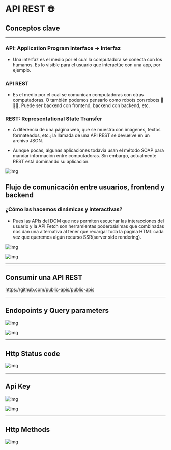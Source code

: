 # API REST 🌐

## Conceptos clave
---

### API: Application Program Interface -> Interfaz
- Una interfaz es el medio por el cual la computadora se conecta con los humanos. Es lo visible para el usuario que interactúe con una app, por ejemplo.

### API REST
- Es el medio por el cual se comunican computadoras con otras computadoras. O también podemos pensarlo como robots con robots 🤖🔁🤖. Puede ser backend con frontend, backend con backend, etc.

### REST: Representational State Transfer
- A diferencia de una página web, que se muestra con imágenes, textos formateados, etc.; la llamada de una API REST se devuelve en un archivo JSON.

- Aunque pocas, algunas aplicaciones todavía usan el método SOAP para mandar información entre computadoras. Sin embargo, actualmente REST está dominando su aplicación.

![img](img/api-rest.png)

## Flujo de comunicación entre usuarios, frontend y backend

### ¿Cómo las hacemos dinámicas y interactivas? 
- Pues las APIs del DOM que nos permiten escuchar las interacciones del usuario y la API Fetch son herramientas poderosísimas que combinadas nos dan una alternativa al tener que recargar toda la página HTML cada vez que queremos algún recurso SSR(server side rendering).

![img](img/Response-del-servidor.gif)

![img](img/what-is-API.webp)

---

## Consumir una API REST

https://github.com/public-apis/public-apis

---

## Endopoints y Query parameters

![img](img/endpoints.png)

![img](img/qp.png)

---

## Http Status code

![img](img/http-status.png)

---

## Api Key
![img](img/api-key.png)

![img](img/authorization.png)

---

## Http Methods

![img](img/http-meth.png)